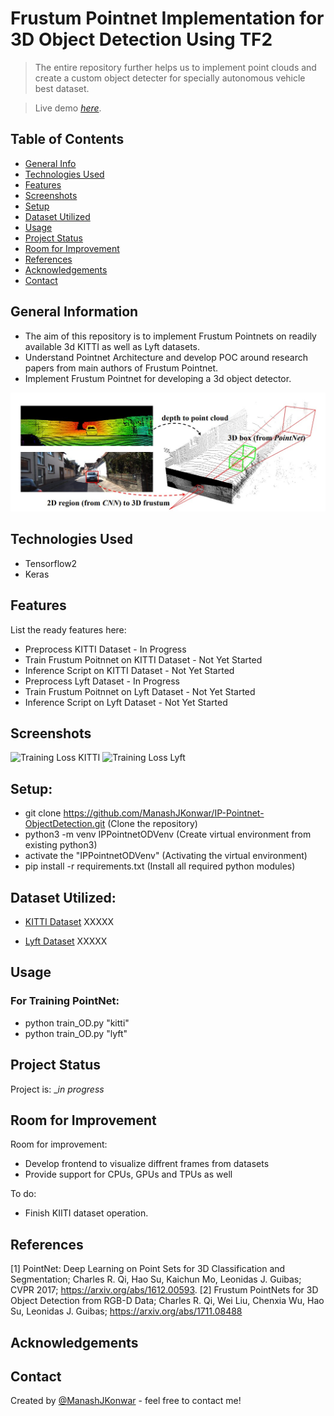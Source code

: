 # Frustum Pointnet Implementation for 3D Object Detection Using TF2
> The entire repository further helps us to implement point clouds and create a custom object detecter for specially autonomous vehicle best dataset.

> Live demo [_here_](https://www.example.com). <!-- If you have the project hosted somewhere, include the link here. -->

## Table of Contents
* [General Info](#general-information)
* [Technologies Used](#technologies-used)
* [Features](#features)
* [Screenshots](#screenshots)
* [Setup](#setup)
* [Dataset Utilized](#dataset-utilized)
* [Usage](#usage)
* [Project Status](#project-status)
* [Room for Improvement](#room-for-improvement)
* [References](#references)
* [Acknowledgements](#acknowledgements)
* [Contact](#contact)
<!-- * [License](#license) -->

## General Information
- The aim of this repository is to implement Frustum Pointnets on readily available 3d KITTI as well as Lyft datasets.
- Understand Pointnet Architecture and develop POC around research papers from main authors of Frustum Pointnet.
- Implement Frustum Pointnet for developing a 3d object detector.
<!-- You don't have to answer all the questions - just the ones relevant to your project. -->
![Frustum Pointnet 3D Object Detection Pipeline](./repo_assets/FrustumPointnet_Object_Detection_Pipeline.jpg)

## Technologies Used
- Tensorflow2
- Keras

## Features
List the ready features here:
- Preprocess KITTI Dataset - In Progress
- Train Frustum Poitnnet on KITTI Dataset - Not Yet Started
- Inference Script on KITTI Dataset - Not Yet Started
- Preprocess Lyft Dataset - In Progress
- Train Frustum Poitnnet on Lyft Dataset - Not Yet Started
- Inference Script on Lyft Dataset - Not Yet Started

## Screenshots
![Training Loss KITTI](./repo_assets/Pointnet_Classifier_Frontend.jpeg)
![Training Loss Lyft](./repo_assets/Pointnet_Part_Segmenter_Frontend.jpeg)

## Setup:
- git clone https://github.com/ManashJKonwar/IP-Pointnet-ObjectDetection.git (Clone the repository)
- python3 -m venv IPPointnetODVenv (Create virtual environment from existing python3)
- activate the "IPPointnetODVenv" (Activating the virtual environment)
- pip install -r requirements.txt (Install all required python modules)

## Dataset Utilized:
- [KITTI Dataset](http://3dvision.princeton.edu/projects/2014/3DShapeNets/)
XXXXX

- [Lyft Dataset](http://3dvision.princeton.edu/projects/2014/3DShapeNets/)
XXXXX

## Usage
### For Training PointNet:
- python train_OD.py "kitti"
- python train_OD.py "lyft"

## Project Status
Project is: __in progress_ 
<!-- / _complete_ / _no longer being worked on_. If you are no longer working on it, provide reasons why._ -->

## Room for Improvement
Room for improvement:
- Develop frontend to visualize diffrent frames from datasets
- Provide support for CPUs, GPUs and TPUs as well

To do:
- Finish KIITI dataset operation.

## References
[1] PointNet: Deep Learning on Point Sets for 3D Classification and Segmentation; Charles R. Qi, Hao Su, Kaichun Mo, Leonidas J. Guibas;
CVPR 2017; https://arxiv.org/abs/1612.00593.
[2] Frustum PointNets for 3D Object Detection from RGB-D Data; Charles R. Qi, Wei Liu, Chenxia Wu, Hao Su, Leonidas J. Guibas; https://arxiv.org/abs/1711.08488

## Acknowledgements

## Contact
Created by [@ManashJKonwar](https://github.com/ManashJKonwar) - feel free to contact me!

<!-- Optional -->
<!-- ## License -->
<!-- This project is open source and available under the [... License](). -->

<!-- You don't have to include all sections - just the one's relevant to your project -->
